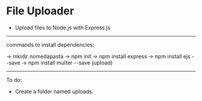 # File Uploader

- Upload files to Node.js with Express.js
________________________________
commands to install dependencies:

-> mkidir nomedapasta
-> npm init 
-> npm install express
-> npm install ejs --save
-> npm install multer --save (upload)
_________________________________

To do:
- Create a folder named uploads.

